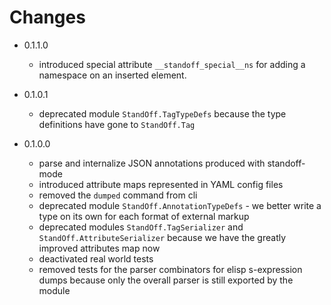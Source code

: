 # Changes #

- 0.1.1.0
  - introduced special attribute `__standoff_special__ns` for adding a
    namespace on an inserted element.

- 0.1.0.1
  - deprecated module `StandOff.TagTypeDefs` because the type
    definitions have gone to `StandOff.Tag`

- 0.1.0.0
  - parse and internalize JSON annotations produced with standoff-mode
  - introduced attribute maps represented in YAML config files
  - removed the `dumped` command from cli
  - deprecated module `StandOff.AnnotationTypeDefs` - we better write
    a type on its own for each format of external markup
  - deprecated modules `StandOff.TagSerializer` and
    `StandOff.AttributeSerializer` because we have the greatly
    improved attributes map now
  - deactivated real world tests
  - removed tests for the parser combinators for elisp s-expression
    dumps because only the overall parser is still exported by the
    module

